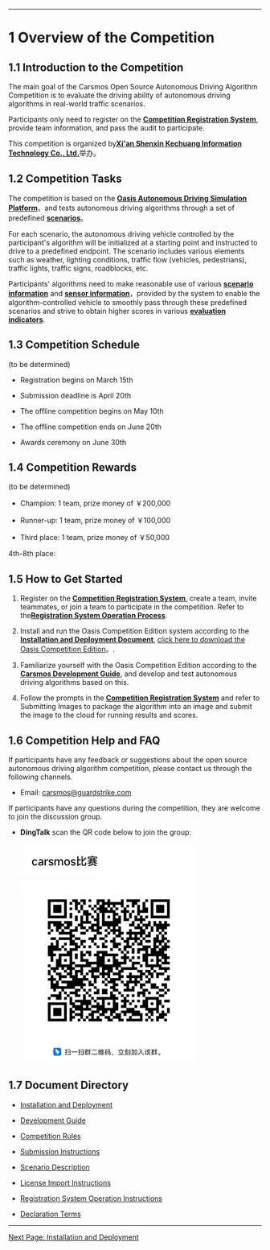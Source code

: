 ***

# 1 Overview of the Competition

## 1.1 Introduction to the Competition

The main goal of the Carsmos Open Source Autonomous Driving Algorithm Competition is to evaluate the driving ability of autonomous driving algorithms in real-world traffic scenarios.

Participants only need to register on the [**Competition Registration System**](https://race.carsmos.cn/), provide team information, and pass the audit to participate.

This competition is organized by[**Xi'an Shenxin Kechuang Information Technology Co., Ltd.**](https://guardstrike.com/)举办。

## 1.2 Competition Tasks

The competition is based on the [**Oasis Autonomous Driving Simulation Platform**](https://guardstrike.com/tech.html)，and tests autonomous driving algorithms through a set of predefined  [**scenarios**](rules_en.md#_31-比赛场景)。

For each scenario, the autonomous driving vehicle controlled by the participant's algorithm will be initialized at a starting point and instructed to drive to a predefined endpoint. The scenario includes various elements such as weather, lighting conditions, traffic flow (vehicles, pedestrians), traffic lights, traffic signs, roadblocks, etc.

Participants' algorithms need to make reasonable use of various [**scenario information**](scenarios_en.md) and [**sensor information**](start.md#_223-重写-sensors-方法)，provided by the system to enable the algorithm-controlled vehicle to smoothly pass through these predefined scenarios and strive to obtain higher scores in various [**evaluation indicators**](rules.md#_321-评价指标).

## 1.3 Competition Schedule
(to be determined)

- Registration begins on March 15th

- Submission deadline is April 20th

- The offline competition begins on May 10th

- The offline competition ends on June 20th

- Awards ceremony on June 30th

## 1.4 Competition Rewards
(to be determined)

- Champion: 1 team, prize money of ￥200,000

- Runner-up: 1 team, prize money of ￥100,000

- Third place: 1 team, prize money of ￥50,000

4th-8th place:

## 1.5 How to Get Started

1. Register on the [**Competition Registration System**](https://race.carsmos.cn), create a team, invite teammates, or join a team to participate in the competition. Refer to the[**Registration System Operation Process**](baoming_en.md).

2. Install and run the Oasis Competition Edition system according to the [__Installation and Deployment Document__](install_en.md), [click here to download the Oasis Competition Edition](https://carsmos.oss-cn-chengdu.aliyuncs.com/carsmos.tar.gz)。.

3. Familiarize yourself with the Oasis Competition Edition according to the [__Carsmos Development Guide__](start_en.md#_22-开始开发), and develop and test autonomous driving algorithms based on this.

4. Follow the prompts in the [**Competition Registration System**](https://race.carsmos.cn) and refer to Submitting Images to package the algorithm into an image and submit the image to the cloud for running results and scores.


## 1.6 Competition Help and FAQ
If participants have any feedback or suggestions about the open source autonomous driving algorithm competition, please contact us through the following channels.

- Email: carsmos@guardstrike.com

If participants have any questions during the competition, they are welcome to join the discussion group.

- **DingTalk** scan the QR code below to join the group:
  
  ![QR cod](js/images/QRcode.png)

## 1.7 Document Directory

- [Installation and Deployment](start_en.md)

- [Development Guide](start_en.md)

- [Competition Rules](rules_en.md)

- [Submission Instructions](submit_en.md)

- [Scenario Description](scenarios_en.md)

- [License Import Instructions](license_en.md)

- [Registration System Operation Instructions](baoming_en.md)

- [Declaration Terms](clause_en.md)

***

[Next Page: Installation and Deployment](install_en.md)